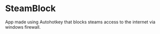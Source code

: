 # SteamBlock
App made using Autohotkey that blocks steams access to the internet via windows firewall.
